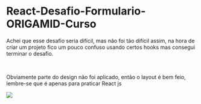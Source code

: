 # React-Desafio-Formulario-ORIGAMID-Curso

<p>Achei que esse desafio seria difícil, mas não foi tão difícil assim, na hora de criar um projeto fico um pouco confuso usando certos hooks mas consegui terminar o desafio.</p>
<br>
<p>Obviamente parte do design não foi aplicado, então o layout é bem feio, lembre-se que é apenas para praticar React js</p>
<img src="https://user-images.githubusercontent.com/102924541/188516397-d3983aa6-70cf-4e0b-bf0a-433c15eaf21c.png"/>
